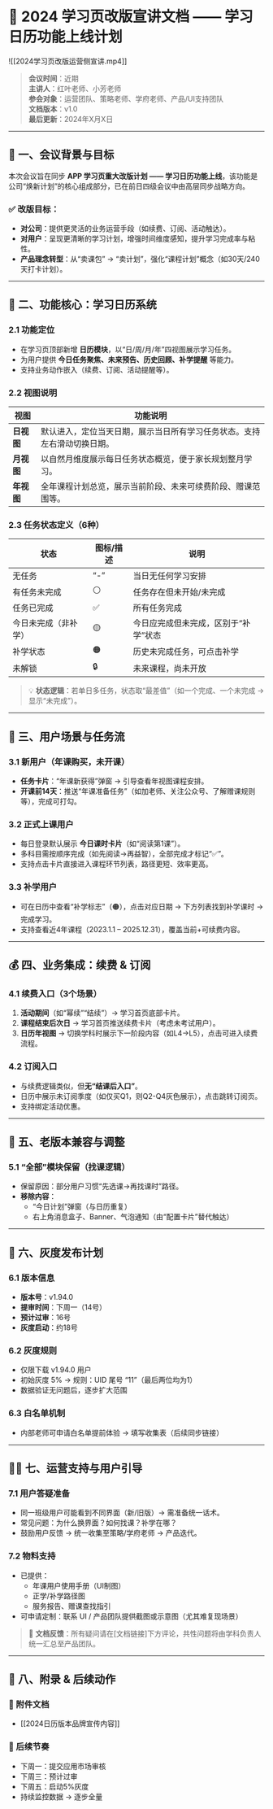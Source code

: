 
# 📅 2024 学习页改版宣讲文档 —— 学习日历功能上线计划
![[2024学习页改版运营侧宣讲.mp4]]
> **会议时间**：近期  
> **主讲人**：红叶老师、小芳老师  
> **参会对象**：运营团队、策略老师、学府老师、产品/UI支持团队  
> **文档版本**：v1.0  
> **最后更新**：2024年X月X日

---

## 🎯 一、会议背景与目标

本次会议旨在同步 **APP 学习页重大改版计划 —— 学习日历功能上线**，该功能是公司“焕新计划”的核心组成部分，已在前日四级会议中由高层同步战略方向。

### ✅ 改版目标：
- **对公司**：提供更灵活的业务运营手段（如续费、订阅、活动触达）。
- **对用户**：呈现更清晰的学习计划，增强时间维度感知，提升学习完成率与粘性。
- **产品理念转型**：从“卖课包” → “卖计划”，强化“课程计划”概念（如30天/240天打卡计划）。

---

## 🧩 二、功能核心：学习日历系统

### 2.1 功能定位
- 在学习页顶部新增 **日历模块**，以“日/周/月/年”四视图展示学习任务。
- 为用户提供 **今日任务聚焦、未来预告、历史回顾、补学提醒** 等能力。
- 支持业务动作嵌入（续费、订阅、活动提醒等）。

### 2.2 视图说明

| 视图 | 功能说明 |
|------|----------|
| **日视图** | 默认进入，定位当天日期，展示当日所有学习任务状态。支持左右滑动切换日期。 |
| **月视图** | 以自然月维度展示每日任务状态概览，便于家长规划整月学习。 |
| **年视图** | 全年课程计划总览，展示当前阶段、未来可续费阶段、赠课范围等。 |

### 2.3 任务状态定义（6种）

| 状态 | 图标/描述 | 说明 |
|------|-----------|------|
| 无任务 | “-” | 当日无任何学习安排 |
| 有任务未完成 | ⚪ | 任务存在但未开始/未完成 |
| 任务已完成 | ✅ | 所有任务完成 |
| 今日未完成（非补学） | 🟡 | 今日应完成但未完成，区别于“补学”状态 |
| 补学状态 | 🟠 | 历史未完成任务，可点击补学 |
| 未解锁 | 🔒 | 未来课程，尚未开放 |

> 💡 **状态逻辑**：若单日多任务，状态取“最差值”（如一个完成、一个未完成 → 显示“未完成”）。

---

## 👶 三、用户场景与任务流

### 3.1 新用户（年课购买，未开课）
- **任务卡片**：“年课新获得”弹窗 → 引导查看年视图课程安排。
- **开课前14天**：推送“年课准备任务”（如加老师、关注公众号、了解赠课规则等），完成可打勾。

### 3.2 正式上课用户
- 每日登录默认展示 **今日课时卡片**（如“阅读第1课”）。
- 多科目需按顺序完成（如先阅读→再益智），全部完成才标记“✅”。
- 支持点击卡片直接进入课程环节列表，路径更短、效率更高。

### 3.3 补学用户
- 可在日历中查看“补学标志”（🟠），点击对应日期 → 下方列表找到补学课时 → 完成学习。
- 支持查看近4年课程（2023.1.1 – 2025.12.31），覆盖当前+可续费内容。

---

## 💰 四、业务集成：续费 & 订阅

### 4.1 续费入口（3个场景）
1. **活动期间**（如“幂续”“结续”）→ 学习首页底部卡片。
2. **课程结束后次日** → 学习首页推送续费卡片（考虑未考试用户）。
3. **日历年视图** → 切换学科时展示下一阶段内容（如L4→L5），点击可进入续费流程。

### 4.2 订阅入口
- 与续费逻辑类似，但**无“结课后入口”**。
- 日历中展示未订阅季度（如仅买Q1，则Q2-Q4灰色展示），点击跳转订阅页。
- 支持绑定活动优惠。

---

## 🔄 五、老版本兼容与调整

### 5.1 “全部”模块保留（找课逻辑）
- 保留原因：部分用户习惯“先选课→再找课时”路径。
- **移除内容**：
  - “今日计划”弹窗（与日历重复）
  - 右上角消息盒子、Banner、气泡通知（由“配置卡片”替代触达）

---

## 🚀 六、灰度发布计划

### 6.1 版本信息
- **版本号**：v1.94.0
- **提审时间**：下周一（14号）
- **预计过审**：16号
- **灰度启动**：约18号

### 6.2 灰度规则
- 仅限下载 v1.94.0 用户
- 初始灰度 5% → 规则：UID 尾号 “11”（最后两位均为1）
- 数据验证无问题后，逐步扩大范围

### 6.3 白名单机制
- 内部老师可申请白名单提前体验 → 填写收集表（后续同步链接）

---

## 🧑‍🏫 七、运营支持与用户引导

### 7.1 用户答疑准备
- 同一班级用户可能看到不同界面（新/旧版）→ 需准备统一话术。
- 常见问题：为什么换界面？如何找课？补学在哪？
- 鼓励用户反馈 → 统一收集至策略/学府老师 → 产品迭代。

### 7.2 物料支持
- 已提供：
  - 年课用户使用手册（UI制图）
  - 正学/补学路径图
  - 服务报告、赠课查找指引
- 可申请定制：联系 UI / 产品团队提供截图或示意图（尤其难复现场景）

> 📌 **文档反馈**：所有疑问请在[文档链接]下方评论，共性问题将由学科负责人统一汇总至产品团队。

---

## 📎 八、附录 & 后续动作

### 📄 附件文档
- [[2024日历版本品牌宣传内容]]

### 📅 后续节奏
- 下周一：提交应用市场审核
- 下周三：预计过审
- 下周五：启动5%灰度
- 持续监控数据 → 逐步全量
